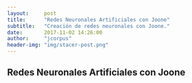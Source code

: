```yaml
---
layout:     post
title:      "Redes Neuronales Artificiales con Joone"
subtitle:   "Creación de redes neuronales con Joone."
date:       2017-11-02 14:26:00
author:     "jcorpus"
header-img: "img/stacer-post.png"
---
```


<h2 class="section-heading">Redes Neuronales Artificiales con Joone</h2>


